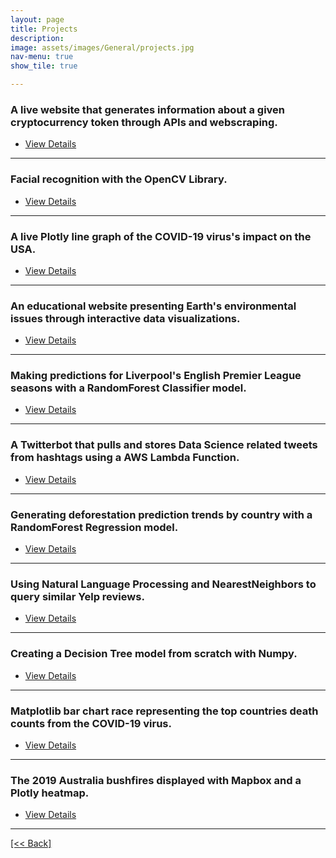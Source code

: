 ```yaml
---
layout: page
title: Projects
description:
image: assets/images/General/projects.jpg
nav-menu: true
show_tile: true

---
```


### A live website that generates information about a given cryptocurrency token through APIs and webscraping.

<ul class="actions">
   <li><a href="https://cvanchieri.github.io/DSPortfolio/Post_Post_CryptoTokenScraper.html" class="button next">View Details</a></li>
</ul>

---

### Facial recognition with the OpenCV Library.

<ul class="actions">
   <li><a href="https://cvanchieri.github.io/DSPortfolio/Post_OpenCVFacialRecognition.html" class="button next">View Details</a></li>
</ul>

---

### A live Plotly line graph of the COVID-19 virus's impact on the USA.

<ul class="actions">
   <li><a href="https://cvanchieri.github.io/DSPortfolio/Post_COVID19PlotlyLineGraph.html" class="button next">View Details</a></li>
</ul>

---

### An educational website presenting Earth's environmental issues through interactive data visualizations.

<ul class="actions">
   <li><a href="https://cvanchieri.github.io/DSPortfolio/Post_PlanetDataVisionLabs.html" class="button next">View Details</a></li>
</ul>

---

### Making predictions for Liverpool's English Premier League seasons with a RandomForest Classifier model.

<ul class="actions">
   <li><a href="https://cvanchieri.github.io/DSPortfolio/Post_LiverpoolEPLPredictions.html" class="button next">View Details</a></li>
</ul>

---

### A Twitterbot that pulls and stores Data Science related tweets from hashtags using a AWS Lambda Function.

<ul class="actions">
   <li><a href="https://cvanchieri.github.io/DSPortfolio/Post_TwitterBotAWSLambdaFunction.html" class="button next">View Details</a></li>
</ul>

---

### Generating deforestation prediction trends by country with a RandomForest Regression model.

<ul class="actions">
   <li><a href="https://cvanchieri.github.io/DSPortfolio/Post_DeforestationPredictionTrends.html" class="button next">View Details</a></li>
</ul>

---

### Using Natural Language Processing and NearestNeighbors to query similar Yelp reviews.

<ul class="actions">
   <li><a href="https://cvanchieri.github.io/DSPortfolio/Post_YelpNLPQuerySimilarReviews.html" class="button next">View Details</a></li>
</ul>

---

### Creating a Decision Tree model from scratch with Numpy.

<ul class="actions">
   <li><a href="https://cvanchieri.github.io/DSPortfolio/Post_DecisionTreeFromScratch.html" class="button next">View Details</a></li>
</ul>

---

### Matplotlib bar chart race representing the top countries death counts from the COVID-19 virus.

<ul class="actions">
   <li><a href="https://cvanchieri.github.io/DSPortfolio/Post_COVID19BarChartRace.html" class="button next">View Details</a></li>
</ul>

---

### The 2019 Australia bushfires displayed with Mapbox and a Plotly heatmap.

<ul class="actions">
   <li><a href="https://cvanchieri.github.io/DSPortfolio/Post_AustraliaBushFiresMapboxHeatmap.html" class="button next">View Details</a></li>
</ul>




---
[[<< Back]](https://cvanchieri.github.io/DSPortfolio)
